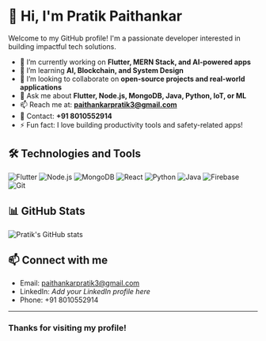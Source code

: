 # 👋 Hi, I'm Pratik Paithankar

Welcome to my GitHub profile! I'm a passionate developer interested in building impactful tech solutions.

- 🔭 I’m currently working on **Flutter, MERN Stack, and AI-powered apps**
- 🌱 I’m learning **AI, Blockchain, and System Design**
- 👯 I’m looking to collaborate on **open-source projects and real-world applications**
- 💬 Ask me about **Flutter, Node.js, MongoDB, Java, Python, IoT, or ML**
- 📫 Reach me at: **paithankarpratik3@gmail.com**
- 📱 Contact: **+91 8010552914**
- ⚡ Fun fact: I love building productivity tools and safety-related apps!

## 🛠️ Technologies and Tools
![Flutter](https://img.shields.io/badge/Flutter-02569B?logo=flutter&logoColor=white)
![Node.js](https://img.shields.io/badge/Node.js-339933?logo=node.js&logoColor=white)
![MongoDB](https://img.shields.io/badge/MongoDB-47A248?logo=mongodb&logoColor=white)
![React](https://img.shields.io/badge/React-20232A?logo=react&logoColor=61DAFB)
![Python](https://img.shields.io/badge/Python-3776AB?logo=python&logoColor=white)
![Java](https://img.shields.io/badge/Java-007396?logo=java&logoColor=white)
![Firebase](https://img.shields.io/badge/Firebase-FFCA28?logo=firebase&logoColor=black)
![Git](https://img.shields.io/badge/Git-F05032?logo=git&logoColor=white)

## 📊 GitHub Stats
![Pratik's GitHub stats](https://github-readme-stats.vercel.app/api?username=pratikpaithankar&show_icons=true&theme=radical)

## 📫 Connect with me
- Email: [paithankarpratik3@gmail.com](mailto:paithankarpratik3@gmail.com)
- LinkedIn: *Add your LinkedIn profile here*
- Phone: +91 8010552914

---

### Thanks for visiting my profile!

